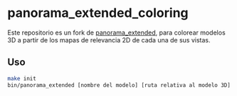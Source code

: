 # panorama_extended_coloring

Este repositorio es un fork de [panorama_extended](https://github.com/Alexmnzlms/panorama_extended), para colorear modelos 3D a partir de los mapas de relevancia 2D de cada una de sus vistas.

## Uso
```bash
make init
bin/panorama_extended [nombre del modelo] [ruta relativa al modelo 3D] [ruta mapa de relevancia 2D X] [ruta mapa de relevancia 2D Y] [ruta mapa de relevancia 2D Z] [directorio salida modelo 3D coloreado]
```
